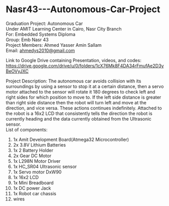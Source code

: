 # Nasr43---Autonomous-Car-Project
Graduation Project: Autonomous Car  
Under AMIT Learning Center in Cairo, Nasr City Branch  
For: Embedded Systems Diploma  
Group: Emb Nasr 43  
Project Members: Ahmed Yasser Amin Sallam  
Email: ahmedys2010@gmail.com  

Link to Google Drive containing Presentation, videos, and codes: https://drive.google.com/drive/u/0/folders/1cX76Mk8F4DA34rFmufAe2D3yBeOVyJXC  

Project Description:  The autonomous car avoids collision with its surroundings by using a sensor to stop it at a certain distance, then a servo motor attached to the sensor will rotate it 180 degrees to check left and right sides for which position to move to. If the left side distance is greater than right side distance then the robot will turn left and move at the direction, and vice versa. These actions continues indefinitely. Attached to the robot is a 16x2 LCD that consistently tells the direction the robot is currently heading and the data currently obtained from the Ultrasonic sensor.  
List of components:  
1) 1x Amit Development Board(Atmega32 Microcontroller)  
2) 2x 3.8V Lithium Batteries  
3) 1x 2 Battery Holder  
4) 2x Gear DC Motor  
5) 1x L298N Motor Driver  
6) 1x HC_SR04 Ultrasonic sensor  
7) 1x Servo motor DxW90  
8) 1x 16x2 LCD  
9) 1x Mini Breadboard  
10) 1x DC power Jack  
11) 1x Robot car chassis  
12) wires  
